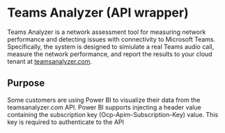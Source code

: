 # Teams Analyzer (API wrapper)

Teams Analyzer is a network assessment tool for measuring network performance and detecting issues with connectivity to Microsoft Teams. Specifically, the system is designed to simiulate a real Teams audio call, measure the network performance, and report the results to your cloud tenant at [teamsanalyzer.com](https://teamsanalyzer.com).

## Purpose

Some customers are using Power BI to visualize their data from the teamsanalyzer.com API. Power BI supports injecting a header value containing the subscription key (Ocp-Apim-Subscription-Key) value. This key is required to authenticate to the API 
